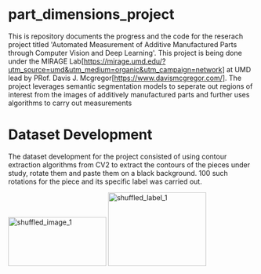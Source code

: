 # part_dimensions_project
This is repository documents the progress and the code for the reserach project titled 'Automated Measurement of Additive Manufactured Parts through Computer Vision and Deep Learning'. This project is being done under the 
MIRAGE Lab[https://mirage.umd.edu/?utm_source=umd&utm_medium=organic&utm_campaign=network] at UMD lead by PRof. Davis J. Mcgregor[https://www.davismcgregor.com/]. The project leverages semantic segmentation models to seperate 
out regions of interest from the images of additively manufactured parts and further uses algorithms to carry out measurements

# Dataset Development
The dataset development for the project consisted of using contour extraction algorithms from CV2 to extract the contours of the pieces under study, rotate them and paste them on a black background. 100 such rotations for the piece
and its specific label was carried out. 


<img src="https://github.com/user-attachments/assets/c8f96ef9-d476-41d1-b54b-ebcd739d3cf6" alt="shuffled_image_1" title="Piece Image" width="200" height="100"/> <img src="https://github.com/user-attachments/assets/76748c25-7702-47af-9d81-450a5a6f8f0c" alt="shuffled_label_1" width="200" height="150"/>
